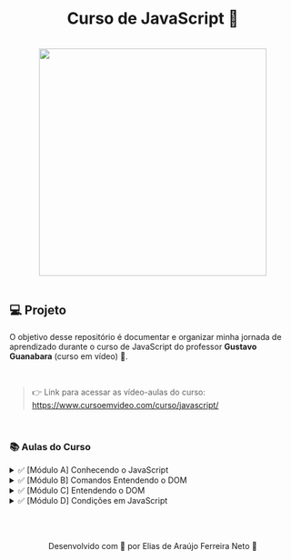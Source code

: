 <h1 align="center">
  Curso de JavaScript 💛
</h1>

<br>

<div align="center">
    <img src="https://www.cursoemvideo.com/wp-content/uploads/2019/08/cursoemvideo-logo-branca.png" width="400px" /> 
</div>

<br>

<h2>💻 Projeto</h2>

O objetivo desse repositório é documentar e organizar minha jornada de aprendizado durante o curso 
de JavaScript do professor **Gustavo Guanabara** (curso em vídeo) 🖖.


<br>

> 👉 Link para acessar as vídeo-aulas do curso: https://www.cursoemvideo.com/curso/javascript/

<br>

<h3>📚 Aulas do Curso</h3>

<details>
  <summary>✅ [Módulo A] Conhecendo o JavaScript</summary>
  <ul>
    <li>Aula 1 - O que o JavaScript é capaz de fazer?</li>
    <li>Aula 2 - Como chegamos até aqui?</li>
    <li>Aula 3 - Dando os primeiros passos.</li>
    <li><a href="./moduloA/aula04">Aula 4 - Criando o seu primeiro script</a></li>
  </ul>
</details>

<details>
  <summary>✅ [Módulo B] Comandos Entendendo o DOM</summary>
  <ul>
    <li><a href="./moduloB/aula05">Aula 5 - Variáveis e Tipos Primitivos</a></li>
    <li><a href="./moduloB/aula06">Aula 6 - Tratamento de dados</a></li>
    <li><a href="./moduloB/aula07">Aula 7 - Operadores (Parte 1)</a></li>
    <li><a href="./moduloB/aula08">Aula 8 - Operadores (Parte 2)</a></li>
  </ul>
</details>

<details>
  <summary>✅ [Módulo C] Entendendo o DOM</summary>
  <ul>
    <li><a href="./moduloC/aula09">Aula 9 - Introdução ao DOM</a></li>
    <li><a href="./moduloC/aula10">Aula 10 - Eventos DOM</a></li>
  </ul>
</details>

<details>
  <summary>✅ [Módulo D] Condições em JavaScript</summary>
  <ul>
    <li><a href="./moduloD/aula11">Aula 11 - Condições (Parte 1)</a></li>
    <li><a href="./moduloD/aula12">Aula 12 - Condições (Parte 2)</a></li>
    <li><a href="./moduloD/exercicios">Exercícios 🏋️</a></li>
  </ul>
</details>

<br><br>

<p align="center"> Desenvolvido com 💙 por Elias de Araújo Ferreira Neto 👋 <p>
